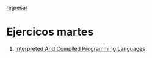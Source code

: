[regresar](Semana1/temas.md)
# Ejercicos martes
1. [Interpreted And Compiled Programming Languages]()
